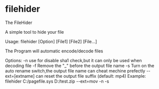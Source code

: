 # filehider
The FileHider

A simple tool to hide your file

Usage: 
    filehider [Option] [File1] [File2] [File...]

The Program will automatic encode/decode files

Options:
    -n use for disable sha1 check,but it can only be used when decoding file
    -f Remove the "_" before the output file name
    -s Turn on the auto rename switch,the output file name can cheat mechine prefectly
    --ext=[extname] can reset the output file suffix (default: mp4)
Example:
    filehider C:/pagefile.sys D:/test.zip --ext=mov -n -s 
